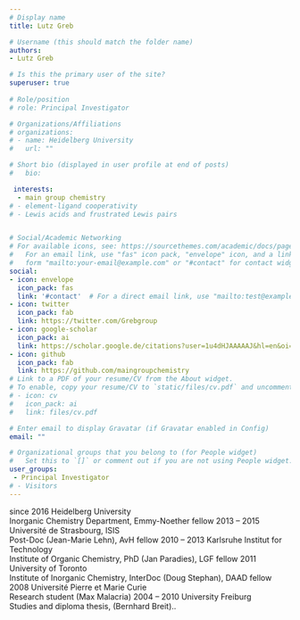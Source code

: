 ```yaml
---
# Display name
title: Lutz Greb

# Username (this should match the folder name)
authors:
- Lutz Greb

# Is this the primary user of the site?
superuser: true
 
# Role/position
# role: Principal Investigator

# Organizations/Affiliations
# organizations:
# - name: Heidelberg University
#   url: ""

# Short bio (displayed in user profile at end of posts)
#   bio: 

 interests:
  - main group chemistry
# - element-ligand cooperativity
# - Lewis acids and frustrated Lewis pairs


# Social/Academic Networking
# For available icons, see: https://sourcethemes.com/academic/docs/page-builder/#icons
#   For an email link, use "fas" icon pack, "envelope" icon, and a link in the
#   form "mailto:your-email@example.com" or "#contact" for contact widget.
social:
- icon: envelope
  icon_pack: fas
  link: '#contact'  # For a direct email link, use "mailto:test@example.org".
- icon: twitter
  icon_pack: fab
  link: https://twitter.com/Grebgroup
- icon: google-scholar
  icon_pack: ai
  link: https://scholar.google.de/citations?user=1u4dHJAAAAAJ&hl=en&oi=ao
- icon: github
  icon_pack: fab
  link: https://github.com/maingroupchemistry
# Link to a PDF of your resume/CV from the About widget.
# To enable, copy your resume/CV to `static/files/cv.pdf` and uncomment the lines below.
# - icon: cv
#   icon_pack: ai
#   link: files/cv.pdf

# Enter email to display Gravatar (if Gravatar enabled in Config)
email: ""

# Organizational groups that you belong to (for People widget)
#   Set this to `[]` or comment out if you are not using People widget.
user_groups:
 - Principal Investigator
# - Visitors
---
```


 since  2016  Heidelberg University                         
              Inorganic Chemistry Department, Emmy-Noether fellow 
 2013 – 2015  Université de Strasbourg, ISIS          
              Post-Doc (Jean-Marie Lehn), AvH fellow 
 2010 – 2013  Karlsruhe Institut for Technology      
              Institute of Organic Chemistry, PhD (Jan Paradies), LGF fellow
 2011         University of Toronto                          
              Institute of Inorganic Chemistry, InterDoc (Doug Stephan), DAAD fellow 
 2008         Université Pierre et Marie Curie         
              Research student (Max Malacria) 
 2004 – 2010  University Freiburg                             
              Studies and diploma thesis, (Bernhard Breit)..

